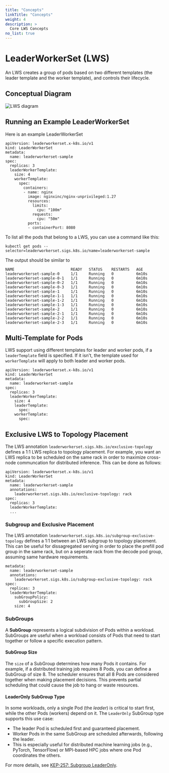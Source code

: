 ```yaml
---
title: "Concepts"
linkTitle: "Concepts"
weight: 4
description: >
  Core LWS Concepts
no_list: true
---
```


# LeaderWorkerSet (LWS)
An LWS creates a group of pods based on two different templates (the leader template and the worker template), and controls their lifecycle.

## Conceptual Diagram

![LWS diagram](../../images/concept.png)

## Running an Example LeaderWorkerSet

Here is an example LeaderWorkerSet

```
apiVersion: leaderworkerset.x-k8s.io/v1
kind: LeaderWorkerSet
metadata:
  name: leaderworkerset-sample
spec:
  replicas: 3
  leaderWorkerTemplate:
    size: 4
    workerTemplate:
      spec:
        containers:
        - name: nginx
          image: nginxinc/nginx-unprivileged:1.27
          resources:
            limits:
              cpu: "100m"
            requests:
              cpu: "50m"
          ports:
          - containerPort: 8080
```

To list all the pods that belong to a LWS, you can use a command like this:

```
kubectl get pods --selector=leaderworkerset.sigs.k8s.io/name=leaderworkerset-sample
```

The output should be similar to

```
NAME                         READY   STATUS    RESTARTS   AGE
leaderworkerset-sample-0     1/1     Running   0          6m10s
leaderworkerset-sample-0-1   1/1     Running   0          6m10s
leaderworkerset-sample-0-2   1/1     Running   0          6m10s
leaderworkerset-sample-0-3   1/1     Running   0          6m10s
leaderworkerset-sample-1     1/1     Running   0          6m10s
leaderworkerset-sample-1-1   1/1     Running   0          6m10s
leaderworkerset-sample-1-2   1/1     Running   0          6m10s
leaderworkerset-sample-1-3   1/1     Running   0          6m10s
leaderworkerset-sample-2     1/1     Running   0          6m10s
leaderworkerset-sample-2-1   1/1     Running   0          6m10s
leaderworkerset-sample-2-2   1/1     Running   0          6m10s
leaderworkerset-sample-2-3   1/1     Running   0          6m10s
```

## Multi-Template for Pods
LWS support using different templates for leader and worker pods, if a `leaderTemplate` field is specified. If it isn't, the template used for
`workerTemplate` will apply to both leader and worker pods.

```
apiVersion: leaderworkerset.x-k8s.io/v1
kind: LeaderWorkerSet
metadata:
  name: leaderworkerset-sample
spec:
  replicas: 3
  leaderWorkerTemplate:
    size: 4
    leaderTemplate:
      spec:
    workerTemplate:
      spec:
```

## Exclusive LWS to Topology Placement
The LWS annotation `leaderworkerset.sigs.k8s.io/exclusive-topology` defines a 1:1 LWS replica to topology placement. For example,
you want an LWS replica to be scheduled on the same rack in order to maximize cross-node communcation for distributed inference. This
can be done as follows:

```
apiVersion: leaderworkerset.x-k8s.io/v1
kind: LeaderWorkerSet
metadata:
  name: leaderworkerset-sample
  annotations:
    leaderworkerset.sigs.k8s.io/exclusive-topology: rack
spec:
  replicas: 3
  leaderWorkerTemplate:
  ...
```

### Subgroup and Exclusive Placement
The LWS annotation `leaderworkerset.sigs.k8s.io/subgroup-exclusive-topology` defines a 1:1 between an LWS subgroup to topology placement. This can
be useful for dissagregated serving in order to place the prefill pod group in the same rack, but on a seperate rack from the decode pod group, assuming
same hardware requirements.

```
metadata:
  name: leaderworkerset-sample
  annotations:
    leaderworkerset.sigs.k8s.io/subgroup-exclusive-topology: rack
spec:
  replicas: 3
  leaderWorkerTemplate:
    subGroupPolicy:
      subGroupSize: 2
    size: 4
```
### SubGroups

A **SubGroup** represents a logical subdivision of Pods within a workload. SubGroups are useful when a workload consists of Pods that need to start together or follow a specific execution pattern.

#### SubGroup Size
The `size` of a SubGroup determines how many Pods it contains. For example, if a distributed training job requires 8 Pods, you can define a SubGroup of size 8. The scheduler ensures that all 8 Pods are considered together when making placement decisions. This prevents partial scheduling that could cause the job to hang or waste resources.

#### LeaderOnly SubGroup Type
In some workloads, only a single Pod (the *leader*) is critical to start first, while the other Pods (workers) depend on it. The `LeaderOnly` SubGroup type supports this use case:

- The leader Pod is scheduled first and guaranteed placement.
- Worker Pods in the same SubGroup are scheduled afterwards, following the leader.
- This is especially useful for distributed machine learning jobs (e.g., PyTorch, TensorFlow) or MPI-based HPC jobs where one Pod coordinates the others.

For more details, see [KEP-257: Subgroup LeaderOnly](https://github.com/kubernetes-sigs/lws/blob/main/keps/257-Subgroup-leader-only/README.md).

